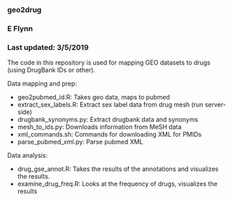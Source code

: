 
### geo2drug
### E Flynn
### Last updated: 3/5/2019

The code in this repository is used for mapping GEO datasets to drugs (using DrugBank IDs or other).

Data mapping and prep:
* geo2pubmed_id.R: Takes geo data, maps to pubmed
* extract_sex_labels.R: Extract sex label data from drug mesh (run server-side)
* drugbank_synonyms.py: Extract drugbank data and synonyms
* mesh_to_ids.py: Downloads information from MeSH data
* xml_commands.sh: Commands for downloading XML for PMIDs
* parse_pubmed_xml.py: Parse pubmed XML

Data analysis:
* drug_gse_annot.R: Takes the results of the annotations and visualizes the results.
* examine_drug_freq.R: Looks at the frequency of drugs, visualizes the results
